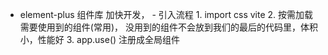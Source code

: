 - element-plus
    组件库
        加快开发，
        - 引入流程
            1. import css  vite 
            2. 按需加载需要使用到的组件(常用)，
                没用到的组件不会放到我们的最后的代码里，体积小，性能好
            3. app.use()
                注册成全局组件